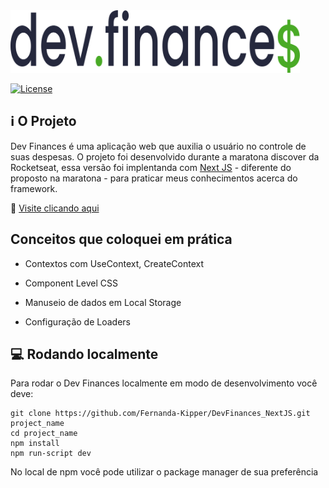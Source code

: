 <img src="./assets/logoDark.svg" widht="200px" height="100px">

[![License](https://img.shields.io/github/license/day8/re-frame.svg)](LICENSE)


## :information_source: O Projeto
Dev Finances é uma aplicação web que auxilia o usuário no controle de suas despesas. O projeto foi desenvolvido durante a maratona discover da Rocketseat,  essa versão foi implentanda com [Next JS](https://nextjs.org) - diferente do proposto na maratona - para praticar meus conhecimentos acerca do framework.

📌 [Visite clicando aqui](https://devfinances-nine.vercel.app/)


## Conceitos que coloquei em prática

- Contextos com UseContext, CreateContext

- Component Level CSS

- Manuseio de dados em Local Storage

- Configuração de Loaders

## 💻 Rodando localmente

Para rodar o Dev Finances localmente em modo de desenvolvimento você deve:

```
git clone https://github.com/Fernanda-Kipper/DevFinances_NextJS.git project_name
cd project_name
npm install
npm run-script dev
```

No local de npm você pode utilizar o package manager de sua preferência
